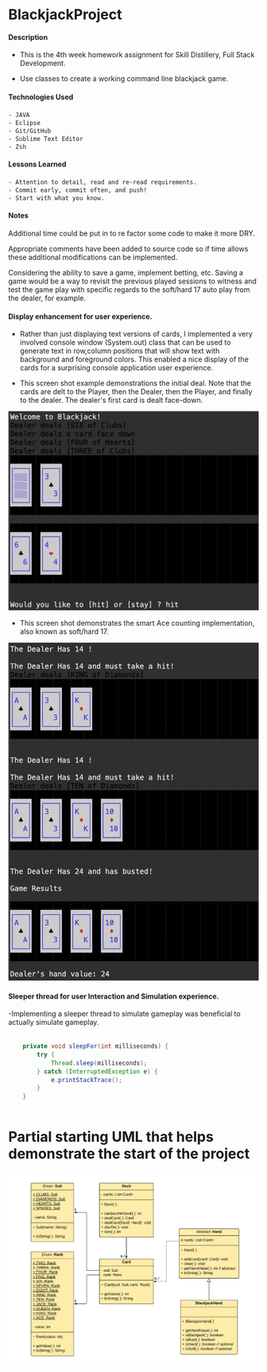 # BlackjackProject

#### Description

- This is the 4th week homework assignment for Skill Distillery, Full Stack Development.


- Use classes to create a working command line blackjack game.

#### Technologies Used
	- JAVA
	- Eclipse
	- Git/GitHub
	- Sublime Text Editor
	- Zsh

#### Lessons Learned
    - Attention to detail, read and re-read requirements.
	- Commit early, commit often, and push!
	- Start with what you know.
	
#### Notes

 Additional time could be put in to re factor some code to make it more DRY.
 
 Appropriate comments have been added to source code so if time allows these additional modifications can be implemented.
 
 Considering the ability to save a game, implement betting, etc. Saving a game would be a way to revisit the previous played sessions to witness and test the game play with specific regards to the soft/hard 17 auto play from the dealer, for example.

#### Display enhancement for user experience.

- Rather than just displaying text versions of cards, I implemented a very involved console window (System.out) class that can be used to generate text in row,column positions that will show text with background and foreground colors. This enabled a nice display of the cards for a surprising console application user experience.


- This screen shot example demonstrations the initial deal.  Note that the cards are delt to the Player, then the Dealer, then the Player, and finally to the dealer.  The dealer's first card is dealt face-down.

![Example Play](game1.png)

- This screen shot demonstrates the smart Ace counting implementation, also known as soft/hard 17. 

![Example Play](game2.png)

#### Sleeper thread for user Interaction and Simulation experience.

-Implementing a sleeper thread to simulate gameplay was beneficial to actually simulate gameplay.

	
```JAVA

	private void sleepFor(int milliseconds) {
		try {
			Thread.sleep(milliseconds);
		} catch (InterruptedException e) {
			e.printStackTrace();
		}
	}
	
```
	
# Partial starting UML that helps demonstrate the start of the project

![Black Jack UML](partial-uml.png)
	
	